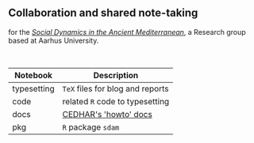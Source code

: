 ## Collaboration and shared note-taking

for the [*Social Dynamics in the Ancient Mediterranean*](https://sdam-au.github.io/sdam-au/), a Research group based at Aarhus University.

<br />


|Notebook|Description|
|---|---|
|typesetting|`TeX` files for blog and reports|
|code|related `R` code to typesetting|
|docs|[CEDHAR's 'howto' docs](https://mplex.github.io/cedhar/)|
|pkg| `R` package `sdam`|
